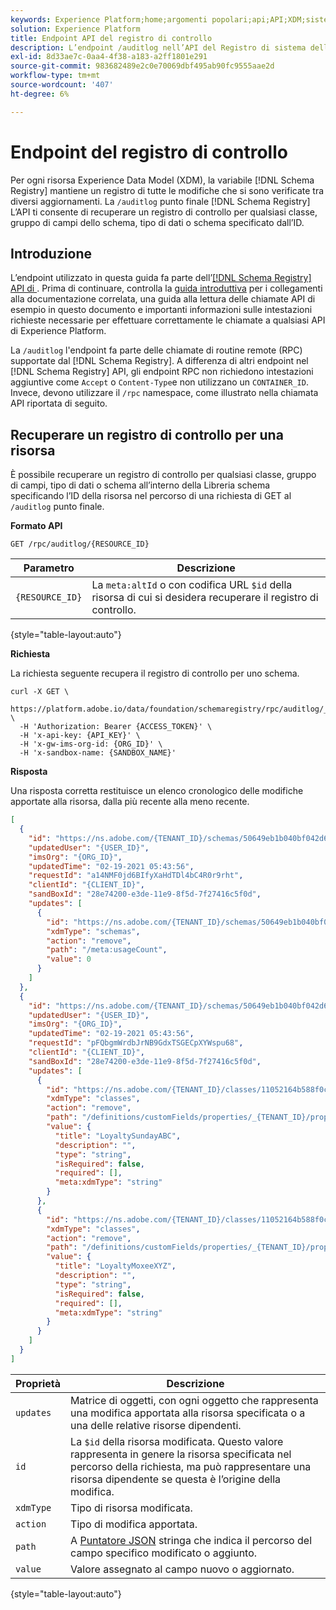 ```yaml
---
keywords: Experience Platform;home;argomenti popolari;api;API;XDM;sistema XDM;modello dati esperienza;modello dati esperienza;modello dati esperienza;modello dati;modello dati;modello dati;audit;registro di audit;registro modifiche;registro modifiche;rpc;
solution: Experience Platform
title: Endpoint API del registro di controllo
description: L’endpoint /auditlog nell’API del Registro di sistema dello schema consente di recuperare un elenco cronologico delle modifiche apportate a una risorsa XDM esistente.
exl-id: 8d33ae7c-0aa4-4f38-a183-a2ff1801e291
source-git-commit: 983682489e2c0e70069dbf495ab90fc9555aae2d
workflow-type: tm+mt
source-wordcount: '407'
ht-degree: 6%

---
```


# Endpoint del registro di controllo

Per ogni risorsa Experience Data Model (XDM), la variabile [!DNL Schema Registry] mantiene un registro di tutte le modifiche che si sono verificate tra diversi aggiornamenti. La `/auditlog` punto finale [!DNL Schema Registry] L’API ti consente di recuperare un registro di controllo per qualsiasi classe, gruppo di campi dello schema, tipo di dati o schema specificato dall’ID.

## Introduzione

L’endpoint utilizzato in questa guida fa parte dell’[[!DNL Schema Registry] API di ](https://www.adobe.io/experience-platform-apis/references/schema-registry/). Prima di continuare, controlla la [guida introduttiva](./getting-started.md) per i collegamenti alla documentazione correlata, una guida alla lettura delle chiamate API di esempio in questo documento e importanti informazioni sulle intestazioni richieste necessarie per effettuare correttamente le chiamate a qualsiasi API di Experience Platform.

La `/auditlog` l&#39;endpoint fa parte delle chiamate di routine remote (RPC) supportate dal [!DNL Schema Registry]. A differenza di altri endpoint nel [!DNL Schema Registry] API, gli endpoint RPC non richiedono intestazioni aggiuntive come `Accept` o `Content-Type`e non utilizzano un `CONTAINER_ID`. Invece, devono utilizzare il `/rpc` namespace, come illustrato nella chiamata API riportata di seguito.

## Recuperare un registro di controllo per una risorsa

È possibile recuperare un registro di controllo per qualsiasi classe, gruppo di campi, tipo di dati o schema all’interno della Libreria schema specificando l’ID della risorsa nel percorso di una richiesta di GET al `/auditlog` punto finale.

**Formato API**

```http
GET /rpc/auditlog/{RESOURCE_ID}
```

| Parametro | Descrizione |
| --- | --- |
| `{RESOURCE_ID}` | La `meta:altId` o con codifica URL `$id` della risorsa di cui si desidera recuperare il registro di controllo. |

{style=&quot;table-layout:auto&quot;}

**Richiesta**

La richiesta seguente recupera il registro di controllo per uno schema.

```shell
curl -X GET \
  https://platform.adobe.io/data/foundation/schemaregistry/rpc/auditlog/_{TENANT_ID}.schemas.50649eb1b040bf042d6400a0335901cd2a97d31a4eac4330 \
  -H 'Authorization: Bearer {ACCESS_TOKEN}' \
  -H 'x-api-key: {API_KEY}' \
  -H 'x-gw-ims-org-id: {ORG_ID}' \
  -H 'x-sandbox-name: {SANDBOX_NAME}'
```

**Risposta**

Una risposta corretta restituisce un elenco cronologico delle modifiche apportate alla risorsa, dalla più recente alla meno recente.

```json
[
  {
    "id": "https://ns.adobe.com/{TENANT_ID}/schemas/50649eb1b040bf042d6400a0335901cd2a97d31a4eac4330",
    "updatedUser": "{USER_ID}",
    "imsOrg": "{ORG_ID}",
    "updatedTime": "02-19-2021 05:43:56",
    "requestId": "a14NMF0jd6BIfyXaHdTDl4bC4R0r9rht",
    "clientId": "{CLIENT_ID}",
    "sandBoxId": "28e74200-e3de-11e9-8f5d-7f27416c5f0d",
    "updates": [
      {
        "id": "https://ns.adobe.com/{TENANT_ID}/schemas/50649eb1b040bf042d6400a0335901cd2a97d31a4eac4330",
        "xdmType": "schemas",
        "action": "remove",
        "path": "/meta:usageCount",
        "value": 0
      }
    ]
  },
  {
    "id": "https://ns.adobe.com/{TENANT_ID}/schemas/50649eb1b040bf042d6400a0335901cd2a97d31a4eac4330",
    "updatedUser": "{USER_ID}",
    "imsOrg": "{ORG_ID}",
    "updatedTime": "02-19-2021 05:43:56",
    "requestId": "pFQbgmWrdbJrNB9GdxTSGECpXYWspu68",
    "clientId": "{CLIENT_ID}",
    "sandBoxId": "28e74200-e3de-11e9-8f5d-7f27416c5f0d",
    "updates": [
      {
        "id": "https://ns.adobe.com/{TENANT_ID}/classes/11052164b588f0c29584bf6ae1a6663a59aa65426c82389f",
        "xdmType": "classes",
        "action": "remove",
        "path": "/definitions/customFields/properties/_{TENANT_ID}/properties/loyaltySunday_ABC",
        "value": {
          "title": "LoyaltySundayABC",
          "description": "",
          "type": "string",
          "isRequired": false,
          "required": [],
          "meta:xdmType": "string"
        }
      },
      {
        "id": "https://ns.adobe.com/{TENANT_ID}/classes/11052164b588f0c29584bf6ae1a6663a59aa65426c82389f",
        "xdmType": "classes",
        "action": "remove",
        "path": "/definitions/customFields/properties/_{TENANT_ID}/properties/loyaltyMoxee_XYZ",
        "value": {
          "title": "LoyaltyMoxeeXYZ",
          "description": "",
          "type": "string",
          "isRequired": false,
          "required": [],
          "meta:xdmType": "string"
        }
      }
    ]
  }
]
```

| Proprietà | Descrizione |
| --- | --- |
| `updates` | Matrice di oggetti, con ogni oggetto che rappresenta una modifica apportata alla risorsa specificata o a una delle relative risorse dipendenti. |
| `id` | La `$id` della risorsa modificata. Questo valore rappresenta in genere la risorsa specificata nel percorso della richiesta, ma può rappresentare una risorsa dipendente se questa è l’origine della modifica. |
| `xdmType` | Tipo di risorsa modificata. |
| `action` | Tipo di modifica apportata. |
| `path` | A [Puntatore JSON](../../landing/api-fundamentals.md#json-pointer) stringa che indica il percorso del campo specifico modificato o aggiunto. |
| `value` | Valore assegnato al campo nuovo o aggiornato. |

{style=&quot;table-layout:auto&quot;}
